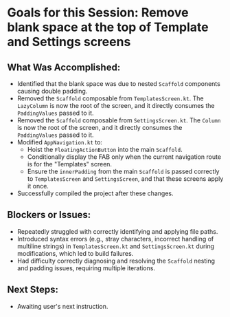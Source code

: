 # Goals for this Session: Remove blank space at the top of Template and Settings screens

## What Was Accomplished:
- Identified that the blank space was due to nested `Scaffold` components causing double padding.
- Removed the `Scaffold` composable from `TemplatesScreen.kt`. The `LazyColumn` is now the root of the screen, and it directly consumes the `PaddingValues` passed to it.
- Removed the `Scaffold` composable from `SettingsScreen.kt`. The `Column` is now the root of the screen, and it directly consumes the `PaddingValues` passed to it.
- Modified `AppNavigation.kt` to:
    - Hoist the `FloatingActionButton` into the main `Scaffold`.
    - Conditionally display the FAB only when the current navigation route is for the "Templates" screen.
    - Ensure the `innerPadding` from the main `Scaffold` is passed correctly to `TemplatesScreen` and `SettingsScreen`, and that these screens apply it once.
- Successfully compiled the project after these changes.

## Blockers or Issues:
- Repeatedly struggled with correctly identifying and applying file paths.
- Introduced syntax errors (e.g., stray characters, incorrect handling of multiline strings) in `TemplatesScreen.kt` and `SettingsScreen.kt` during modifications, which led to build failures.
- Had difficulty correctly diagnosing and resolving the `Scaffold` nesting and padding issues, requiring multiple iterations.

## Next Steps:
- Awaiting user's next instruction.